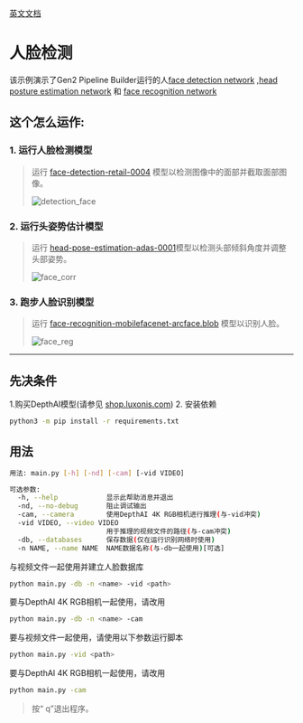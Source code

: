[英文文档](README.md)

人脸检测
================

该示例演示了Gen2 Pipeline Builder运行的人[face detection network](https://docs.openvinotoolkit.org/latest/omz_models_model_face_detection_retail_0004.html)  ,[head posture estimation network](https://docs.openvinotoolkit.org/latest/omz_models_model_head_pose_estimation_adas_0001.html) 和 [face recognition network](https://docs.openvinotoolkit.org/latest/omz_models_model_face_recognition_mobilefacenet_arcface.html)

## 这个怎么运作:

### 1. 运行人脸检测模型

> 运行 [face-detection-retail-0004](models/face-detection-retail-0004_openvino_2020_1_4shave.blob) 模型以检测图像中的面部并截取面部图像。
> 
> ![detection_face](images/detection_face.png)

### 2. 运行头姿势估计模型

> 运行 [head-pose-estimation-adas-0001](models/head-pose-estimation-adas-0001.blob)模型以检测头部倾斜角度并调整头部姿势。
> 
>![face_corr](images/face_corr.png)

### 3. 跑步人脸识别模型

> 运行 [face-recognition-mobilefacenet-arcface.blob](models/face-recognition-mobilefacenet-arcface_2021.2_4shave.blob) 模型以识别人脸。
>
> ![face_reg](images/face_reg.png)

--------------------

## 先决条件

1.购买DepthAI模型(请参见 [shop.luxonis.com](https://shop.luxonis.com/))
2. 安装依赖
   ```bash
   python3 -m pip install -r requirements.txt
   ```


## 用法

```bash
用法: main.py [-h] [-nd] [-cam] [-vid VIDEO]

可选参数:
  -h, --help            显示此帮助消息并退出
  -nd, --no-debug       阻止调试输出
  -cam, --camera        使用DepthAI 4K RGB相机进行推理(与-vid冲突)
  -vid VIDEO, --video VIDEO
                        用于推理的视频文件的路径(与-cam冲突)
  -db, --databases      保存数据(仅在运行识别网络时使用)
  -n NAME, --name NAME  NAME数据名称(与-db一起使用)[可选]

```

与视频文件一起使用并建立人脸数据库
```bash
python main.py -db -n <name> -vid <path>
```

要与DepthAI 4K RGB相机一起使用，请改用
```bash
python main.py -db -n <name> -cam
```

要与视频文件一起使用，请使用以下参数运行脚本

```bash
python main.py -vid <path>
```

要与DepthAI 4K RGB相机一起使用，请改用
```bash
python main.py -cam
```

> 按“ q”退出程序。
